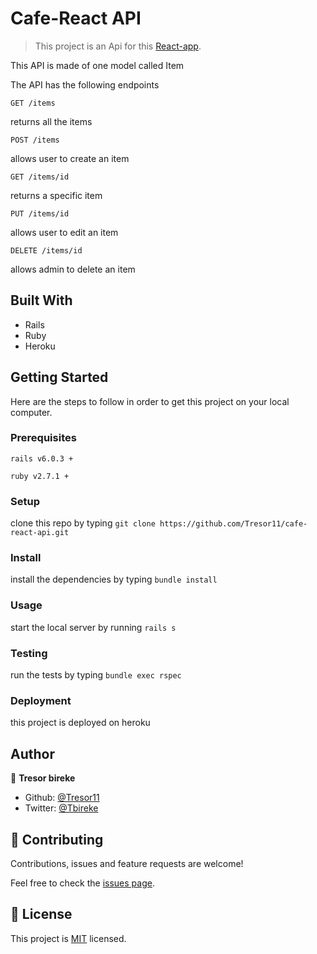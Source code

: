 # Cafe-React API

> This project is an Api for this [React-app](https://resell-app.netlify.app/).

This API is made of one model called Item

The API has the following endpoints

`GET /items`

returns all the items

`POST /items`

allows user to create an item

`GET /items/id`

returns a specific item

`PUT /items/id`

allows user to edit an item

`DELETE /items/id`

allows admin to delete an item

## Built With

- Rails
- Ruby 
- Heroku

## Getting Started

Here are the steps to follow in order to get this project on your local computer.

### Prerequisites

`rails v6.0.3 +`

`ruby v2.7.1 +`

### Setup

clone this repo by typing `git clone https://github.com/Tresor11/cafe-react-api.git`

### Install

install the dependencies by typing `bundle install`

### Usage

start the local server by running `rails s`

### Testing

run the tests by typing `bundle exec rspec`

### Deployment

this project is deployed on heroku

## Author

👤 **Tresor bireke**

- Github: [@Tresor11](https://github.com/Tresor11)
- Twitter: [@Tbireke](https://twitter.com/Tbireke)

## 🤝 Contributing

Contributions, issues and feature requests are welcome!

Feel free to check the [issues page](issues/).

## 📝 License

This project is [MIT](lic.url) licensed.

